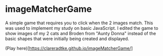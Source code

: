 # imageMatcherGame
A simple game that requires you to click when the 2 images match.
This was used to implement my study on basic JavaScript.
I edited the game to show images of my 2 cats and Broden from "Aunty Donna" instead of the basic shapes that were initially being created and displayed.

(Play here)[https://clareradtke.github.io/imageMatcherGame/]
